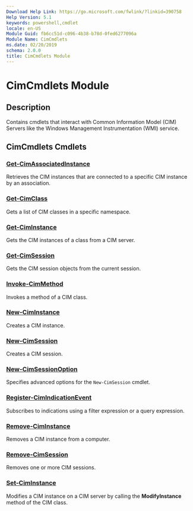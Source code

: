 ```yaml
---
Download Help Link: https://go.microsoft.com/fwlink/?linkid=390758
Help Version: 5.1
keywords: powershell,cmdlet
locale: en-US
Module Guid: fb6cc51d-c096-4b38-b78d-0fed6277096a
Module Name: CimCmdlets
ms.date: 02/20/2019
schema: 2.0.0
title: CimCmdlets Module
---
```

# CimCmdlets Module

## Description

Contains cmdlets that interact with Common Information Model (CIM) Servers like the Windows
Management Instrumentation (WMI) service.

## CimCmdlets Cmdlets

### [Get-CimAssociatedInstance](Get-CimAssociatedInstance.md)
Retrieves the CIM instances that are connected to a specific CIM instance by an association.

### [Get-CimClass](Get-CimClass.md)
Gets a list of CIM classes in a specific namespace.

### [Get-CimInstance](Get-CimInstance.md)
Gets the CIM instances of a class from a CIM server.

### [Get-CimSession](Get-CimSession.md)
Gets the CIM session objects from the current session.

### [Invoke-CimMethod](Invoke-CimMethod.md)
Invokes a method of a CIM class.

### [New-CimInstance](New-CimInstance.md)
Creates a CIM instance.

### [New-CimSession](New-CimSession.md)
Creates a CIM session.

### [New-CimSessionOption](New-CimSessionOption.md)
Specifies advanced options for the `New-CimSession` cmdlet.

### [Register-CimIndicationEvent](Register-CimIndicationEvent.md)
Subscribes to indications using a filter expression or a query expression.

### [Remove-CimInstance](Remove-CimInstance.md)
Removes a CIM instance from a computer.

### [Remove-CimSession](Remove-CimSession.md)
Removes one or more CIM sessions.

### [Set-CimInstance](Set-CimInstance.md)
Modifies a CIM instance on a CIM server by calling the **ModifyInstance** method of the CIM class.
